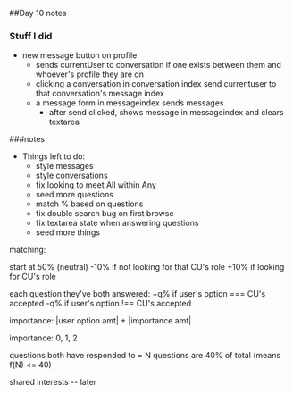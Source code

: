##Day 10 notes

### Stuff I did
+ new message button on profile
  - sends currentUser to conversation if one exists between them
  and whoever's profile they are on
  - clicking a conversation in conversation index send currentuser
  to that conversation's message index
  - a message form in messageindex sends messages
    + after send clicked, shows message in messageindex and clears textarea





###notes
+ Things left to do:
  - style messages
  - style conversations
  - fix looking to meet All within Any
  - seed more questions
  - match % based on questions
  - fix double search bug on first browse
  - fix textarea state when answering questions
  - seed more things

matching:

start at 50% (neutral)
-10% if not looking for that CU's role
+10% if looking for CU's role

each question they've both answered:
  +q% if user's option === CU's accepted
  -q% if user's option !== CU's accepted

  importance: |user option amt| + |importance amt|

importance: 0, 1, 2

questions both have responded to = N
questions are 40% of total (means f(N) <= 40)


shared interests -- later
